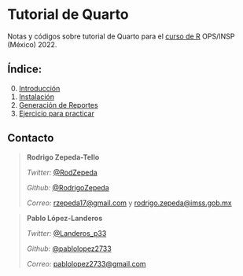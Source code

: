 # Tutorial de Quarto
Notas y códigos sobre tutorial de Quarto para el [curso de R](https://rodrigozepeda.github.io/CursoR/) OPS/INSP (México) 2022.

## Índice:
0. [Introducción](https://pablolopez2733.github.io/Quarto-Tutorial/Introduccion.html)
1. [Instalación](https://pablolopez2733.github.io/Quarto-Tutorial/Instalacion.html)
2. [Generación de Reportes](https://pablolopez2733.github.io/Quarto-Tutorial/Gcion_rep.html)
3. [Ejercicio para practicar](https://pablolopez2733.github.io/Quarto-Tutorial/Ejercicio.html)


## Contacto

> **Rodrigo Zepeda-Tello**
> 
> _Twitter:_ [@RodZepeda](https://twitter.com/RodZepeda)
>
> _Github:_ [@RodrigoZepeda](https://github.com/RodrigoZepeda/)
>
> _Correo:_ [rzepeda17@gmail.com](mailto:rzepeda17@gmail.com) y [rodrigo.zepeda@imss.gob.mx](mailto:rodrigo.zepeda@imss.gob.mx)




> **Pablo López-Landeros**
> 
> _Twitter:_ [@Landeros_p33](https://twitter.com/Landeros_p33)
>
> _Github:_ [@pablolopez2733](https://github.com/pablolopez2733/)
>
> _Correo:_ [pablolopez2733@gmail.com](mailto:pablolopez2733@gmail.com)
